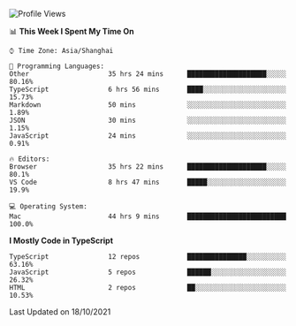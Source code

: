 <!--START_SECTION:waka-->
![Profile Views](http://img.shields.io/badge/Profile%20Views-0-blue)

📊 **This Week I Spent My Time On** 

```text
⌚︎ Time Zone: Asia/Shanghai

💬 Programming Languages: 
Other                    35 hrs 24 mins      ████████████████████░░░░░   80.16% 
TypeScript               6 hrs 56 mins       ████░░░░░░░░░░░░░░░░░░░░░   15.73% 
Markdown                 50 mins             ░░░░░░░░░░░░░░░░░░░░░░░░░   1.89% 
JSON                     30 mins             ░░░░░░░░░░░░░░░░░░░░░░░░░   1.15% 
JavaScript               24 mins             ░░░░░░░░░░░░░░░░░░░░░░░░░   0.91%

🔥 Editors: 
Browser                  35 hrs 22 mins      ████████████████████░░░░░   80.1% 
VS Code                  8 hrs 47 mins       █████░░░░░░░░░░░░░░░░░░░░   19.9%

💻 Operating System: 
Mac                      44 hrs 9 mins       █████████████████████████   100.0%

```

**I Mostly Code in TypeScript** 

```text
TypeScript               12 repos            ███████████████░░░░░░░░░░   63.16% 
JavaScript               5 repos             ██████░░░░░░░░░░░░░░░░░░░   26.32% 
HTML                     2 repos             ██░░░░░░░░░░░░░░░░░░░░░░░   10.53%

```



 Last Updated on 18/10/2021
<!--END_SECTION:waka-->
